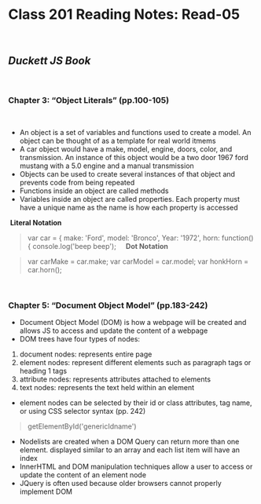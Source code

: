 # Class 201 Reading Notes: Read-05
 
## ***Duckett JS Book***
 
### Chapter 3: “Object Literals” (pp.100-105)
 
- An object is a set of variables and functions used to create a model. An object can be thought of as a template for real world itmems
- A car object would have a make, model, engine, doors, color, and transmission. An instance of this object would be a two door 1967 ford mustang with a 5.0 engine and a manual transmission
- Objects can be used to create several instances of that object and prevents code from being repeated
- Functions inside an object are called methods
- Variables inside an object are called properties. Each property must have a unique name as the name is how each property is accessed
 
 
 **Literal Notation** 
 
  > var car = { make: 'Ford', model: 'Bronco', Year: '1972', horn: function() { console.log('beep beep');
 
  **Dot Notation**
  
  > var carMake = car.make; var carModel = car.model; var honkHorn = car.horn();


 
### Chapter 5: “Document Object Model” (pp.183-242)
- Document Object Model (DOM) is how a webpage will be created and allows JS to access and update the content of a webpage
- DOM trees have four types of nodes:
 1. document nodes: represents entire page
 2. element nodes: represent different elements such as paragraph tags or heading 1 tags
 3. attribute nodes: represents attributes attached to elements
 4. text nodes: represents the text held within an element
- element nodes can be selected by their id or class attributes, tag name, or using CSS selector syntax (pp. 242)
> getElementById('genericIdname')
- Nodelists are created when a DOM Query can return more than one element. displayed similar to an array and each list item will have an index
- InnerHTML and DOM manipulation techniques allow a user to access or update the content of an element node
- JQuery is often used because older browsers cannot properly implement DOM
